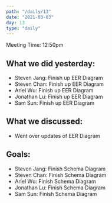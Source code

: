 ```yaml
---
path: "/daily/13"
date: "2021-03-03"
day: 13
type: "daily"
---
```


<!-- Output copied to clipboard! -->


Meeting Time: 12:50pm


## What we did yesterday:



*   Steven Jang: Finish up EER Diagram
*   Steven Chan: Finish up EER Diagram
*   Ariel Wu: Finish up EER Diagram
*   Jonathan Lu: Finish up EER Diagram
*   Sam Sun: Finish up EER Diagram


## What we discussed:



*   Went over updates of EER Diagram


## Goals:



*   Steven Jang: Finish Schema Diagram
*   Steven Chan: Finish Schema Diagram
*   Ariel Wu: Finish Schema Diagram
*   Jonathan Lu: Finish Schema Diagram
*   Sam Sun: Finish Schema Diagram
